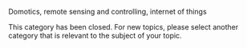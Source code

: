 Domotics, remote sensing and controlling, internet of things

This category has been closed. For new topics, please select another category that is relevant to the subject of your topic.
